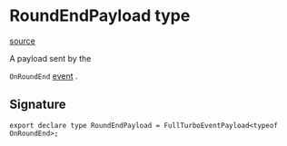 # RoundEndPayload type

[source](https://developers.meta.com/horizon-worlds/reference/2.0.0/analytics_roundendpayload)

A payload sent by the 

`OnRoundEnd` [event](/horizon-worlds/reference/2.0.0/analytics_turboevents) .

## Signature

```
export declare type RoundEndPayload = FullTurboEventPayload<typeof OnRoundEnd>;
```